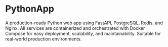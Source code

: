 # PythonApp
A production-ready Python web app using FastAPI, PostgreSQL, Redis, and Nginx. All services are containerized and orchestrated with Docker Compose for easy deployment, scalability, and maintainability. Suitable for real-world production environments.
